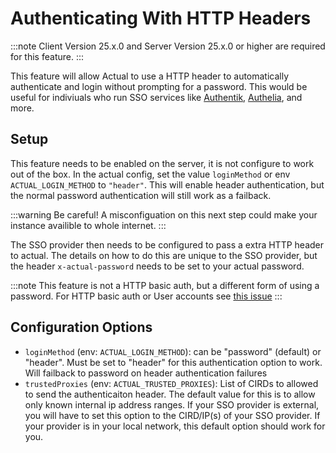 # Authenticating With HTTP Headers

:::note
Client Version 25.x.0 and
Server Version 25.x.0 or higher are required for this feature.
:::

This feature will allow Actual to use a HTTP header to automatically authenticate and login without prompting for a password. This would be useful for indiviuals who run SSO services like [Authentik](https://goauthentik.io/), [Authelia](https://www.authelia.com/), and more.

## Setup

This feature needs to be enabled on the server, it is not configure to work out of the box. In the actual config, set the value `loginMethod` or env `ACTUAL_LOGIN_METHOD` to `"header"`. This will enable header authentication, but the normal password authentication will still work as a failback. 

:::warning
Be careful! A misconfiguation on this next step could make your instance availible to whole internet. 
:::

The SSO provider then needs to be configured to pass a extra HTTP header to actual. The details on how to do this are unique to the SSO provider, but the header `x-actual-password` needs to be set to your actual password.


:::note
This feature is not a HTTP basic auth, but a different form of using a password. For HTTP basic auth or User accounts see [this issue](https://github.com/actualbudget/actual/issues/524)
:::

## Configuration Options

* `loginMethod` (env: `ACTUAL_LOGIN_METHOD`): can be "password" (default) or "header". Must be set to "header" for this authentication option to work. Will failback to password on header authentication failures
* `trustedProxies` (env: `ACTUAL_TRUSTED_PROXIES`): List of CIRDs to allowed to send the authenticaiton header. The default value for this is to allow only known internal ip address ranges. If your SSO provider is external, you will have to set this option to the CIRD/IP(s) of your SSO provider. If your provider is in your local network, this default option should work for you. 


